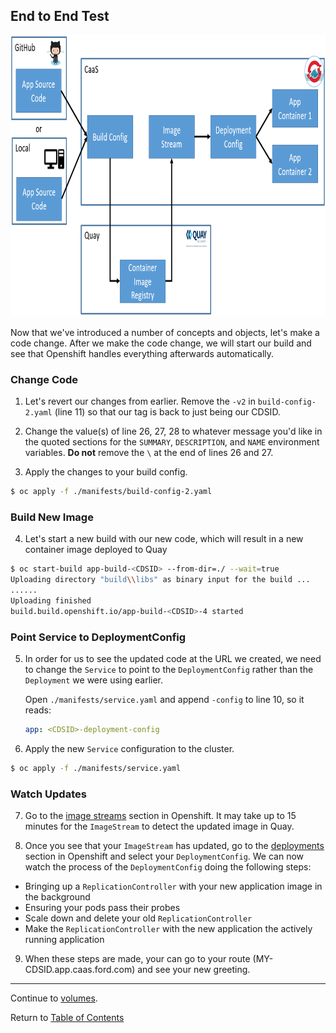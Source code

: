 ## End to End Test

<p align="center">
  <img src="../images/overview.png" width="850" height="450">
</p>

Now that we've introduced a number of concepts and objects, let's make a code change. After we make the code change, we will start our build and see that Openshift handles everything afterwards automatically.

### Change Code

1. Let's revert our changes from earlier. Remove the `-v2` in `build-config-2.yaml` (line 11) so that our tag is back to just being our CDSID.

2. Change the value(s) of line 26, 27, 28 to whatever message you'd like in the quoted sections for the `SUMMARY`, `DESCRIPTION`, and `NAME` environment variables. **Do not** remove the `\` at the end of lines 26 and 27.

3. Apply the changes to your build config.

```bash
$ oc apply -f ./manifests/build-config-2.yaml
```

### Build New Image

4. Let's start a new build with our new code, which will result in a new container image deployed to Quay

```bash
$ oc start-build app-build-<CDSID> --from-dir=./ --wait=true
Uploading directory "build\\libs" as binary input for the build ...
......
Uploading finished
build.build.openshift.io/app-build-<CDSID>-4 started
```

### Point Service to DeploymentConfig

5. In order for us to see the updated code at the URL we created, we need to change the `Service` to point to the `DeploymentConfig` rather than the `Deployment` we were using earlier.

   Open `./manifests/service.yaml` and append `-config` to line 10, so it reads:
   ```yaml
   app: <CDSID>-deployment-config
   ```

6. Apply the new `Service` configuration to the cluster.

```bash
$ oc apply -f ./manifests/service.yaml
```

### Watch Updates

7. Go to the [image streams](https://api.caas.ford.com/console/project/devenablement-workshop-dev/browse/images) section in Openshift. It may take up to 15 minutes for the `ImageStream` to detect the updated image in Quay.

8. Once you see that your `ImageStream` has updated, go to the [deployments](https://api.caas.ford.com/console/project/devenablement-workshop-dev/browse/deployments) section in Openshift and select your `DeploymentConfig`. We can now watch the process of the `DeploymentConfig` doing the following steps:

- Bringing up a `ReplicationController` with your new application image in the background
- Ensuring your pods pass their probes
- Scale down and delete your old `ReplicationController`
- Make the  `ReplicationController` with the new application the actively running application

9. When these steps are made, your can go to your route (MY-CDSID.app.caas.ford.com) and see your new greeting.

---

Continue to [volumes](./16-volumesintro.md).

Return to [Table of Contents](../README.md#agenda)
